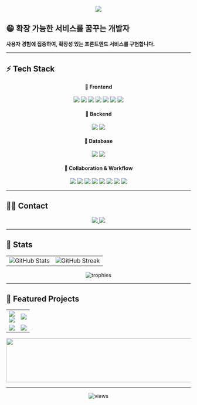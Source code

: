 <div align="center">
  <img src="https://capsule-render.vercel.app/api?type=waving&color=gradient&height=180&text=Hello,%20I'm%20minji!&fontColor=ffffff&fontSize=50" />
</div>

## 😁 확장 가능한 서비스를 꿈꾸는 개발자
**사용자 경험에 집중하여, 확장성 있는 프론트엔드 서비스를 구현합니다.**

---

## ⚡ Tech Stack

<div align="center">

#### 🎨 Frontend
<img src="https://img.shields.io/badge/JavaScript-ES6+-F7DF1E?style=for-the-badge&logo=javascript&logoColor=000000" />
<img src="https://img.shields.io/badge/TypeScript-3178C6?style=for-the-badge&logo=TypeScript&logoColor=white" />
<img src="https://img.shields.io/badge/React-61DAFB?style=for-the-badge&logo=React&logoColor=000000" />
<img src="https://img.shields.io/badge/Next.js-000000?style=for-the-badge&logo=Next.js&logoColor=white" />
<img src="https://img.shields.io/badge/TailwindCSS-06B6D4?style=for-the-badge&logo=TailwindCSS&logoColor=white" />
<img src="https://img.shields.io/badge/Zustand-443A31?style=for-the-badge&logo=react&logoColor=white" />
<img src="https://img.shields.io/badge/Styled_Components-DB7093?style=for-the-badge&logo=styledcomponents&logoColor=white" />

#### 🔧 Backend
<img src="https://img.shields.io/badge/Node.js-339933?style=for-the-badge&logo=nodedotjs&logoColor=white" />
<img src="https://img.shields.io/badge/Express-000000?style=for-the-badge&logo=express&logoColor=white" />

#### 💾 Database
<img src="https://img.shields.io/badge/MySQL-4479A1?style=for-the-badge&logo=MySQL&logoColor=white" />
<img src="https://img.shields.io/badge/Prisma-2D3748?style=for-the-badge&logo=Prisma&logoColor=white" />

#### 🤝 Collaboration & Workflow
<img src="https://img.shields.io/badge/Git-F05032?style=for-the-badge&logo=Git&logoColor=white" />
<img src="https://img.shields.io/badge/GitHub-181717?style=for-the-badge&logo=github&logoColor=white" />
<img src="https://img.shields.io/badge/Jira-0052CC?style=for-the-badge&logo=jira&logoColor=white" />
<img src="https://img.shields.io/badge/Vercel-000000?style=for-the-badge&logo=vercel&logoColor=white" />
<img src="https://img.shields.io/badge/Figma-F24E1E?style=for-the-badge&logo=Figma&logoColor=white" />
<img src="https://img.shields.io/badge/Zeplin-FDBD39?style=for-the-badge&logo=zeplin&logoColor=white" />
<img src="https://img.shields.io/badge/Notion-000000?style=for-the-badge&logo=Notion&logoColor=white" />
<img src="https://img.shields.io/badge/Trello-0052CC?style=for-the-badge&logo=Trello&logoColor=white" />

</div>


---


## 🧑‍💻 Contact
<div align="center">
  <a href="mailto:ahn.minji38@gmail.com">
    <img src="https://img.shields.io/badge/Gmail-EA4335?style=flat-square&logo=Gmail&logoColor=white">
  </a>
  <a href="https://www.instagram.com/lbx_44">
    <img src="https://img.shields.io/badge/Instagram-E4405F?style=flat-square&logo=Instagram&logoColor=white">
  </a>
</div>

---

## 🏅 Stats

<table align="center">
  <tr>
    <td>
      <img 
        src="https://github-readme-stats.vercel.app/api?username=minji-38&custom_title=minji-38's%20GitHub%20Stats&show_icons=true&hide_border=true" 
        alt="GitHub Stats" />
    </td>
    <td>
      <img 
        src="https://streak-stats.demolab.com?user=minji-38&hide_border=true" 
        alt="GitHub Streak" />
    </td>
  </tr>
</table>

<div align="center">
  <img src="https://github-profile-trophy.vercel.app/?username=minji-38&row=1&column=6&no-frame=true" alt="trophies" />
</div>

---

## 📌 Featured Projects

<table align="center">
  <tr>
    <!-- UFO-Fi -->
    <td align="center">
      <a href="https://github.com/minji-38/UFO-Fi-FE">
        <img src="https://github-readme-stats.vercel.app/api/pin/?username=minji-38&repo=UFO-Fi-FE&hide_border=true" />
      </a><br/>
      <a href="https://github.com/Ureca-Final-Project-Team1/UFO-Fi-BE">
        <img src="https://img.shields.io/badge/Backend-Repo-blue?style=flat-square&logo=github" />
      </a>
    </td>
    <!-- Moo-mool -->
    <td align="center">
      <a href="https://github.com/minji-38/moo-mool">
        <img src="https://github-readme-stats.vercel.app/api/pin/?username=minji-38&repo=moo-mool&hide_border=true" />
      </a>
    </td>
  </tr>
  <tr>
    <!-- Bugzero FE -->
    <td align="center">
      <a href="https://github.com/minji-38/Bugzero-Frontend">
        <img src="https://github-readme-stats.vercel.app/api/pin/?username=minji-38&repo=Bugzero-Frontend&hide_border=true" />
      </a>
    </td>
    <!-- Bugzero BE -->
    <td align="center">
      <a href="https://github.com/minji-38/Bugzero-Backend">
        <img src="https://github-readme-stats.vercel.app/api/pin/?username=minji-38&repo=Bugzero-Backend&hide_border=true" />
      </a>
    </td>
  </tr>
</table>

<a href="https://www.gitanimals.org/en_US?utm_medium=image&utm_source=minji-38&utm_content=line">
  <img
    src="https://render.gitanimals.org/lines/minji-38"
    width="600"
    height="120"
  />
</a>
  


---

<div align="center">
  
  <!-- 방문자 카운터 (선택) -->
  <img src="https://komarev.com/ghpvc/?username=minji-38&label=Profile%20Views&color=0e75b6&style=flat" alt="views" />
  
</div>
